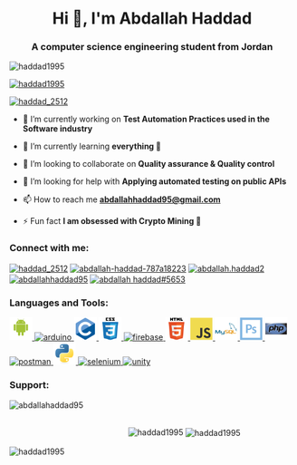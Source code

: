 <h1 align="center">Hi 👋, I'm Abdallah Haddad</h1>
<h3 align="center">A computer science engineering student from Jordan</h3>

<p align="left"> <img src="https://komarev.com/ghpvc/?username=haddad1995&label=Profile%20views&color=0e75b6&style=flat" alt="haddad1995" /> </p>

<p align="left"> <a href="https://github.com/ryo-ma/github-profile-trophy"><img src="https://github-profile-trophy.vercel.app/?username=haddad1995" alt="haddad1995" /></a> </p>

<p align="left"> <a href="https://twitter.com/haddad_2512" target="blank"><img src="https://img.shields.io/twitter/follow/haddad_2512?logo=twitter&style=for-the-badge" alt="haddad_2512" /></a> </p>

- 🔭 I’m currently working on **Test Automation Practices used in the Software industry**

- 🌱 I’m currently learning **everything 🤣**

- 👯 I’m looking to collaborate on **Quality assurance & Quality control**

- 🤝 I’m looking for help with **Applying automated testing on public APIs**

- 📫 How to reach me **abdallahhaddad95@gmail.com**

- ⚡ Fun fact **I am obsessed with Crypto Mining 🤣**

<h3 align="left">Connect with me:</h3>
<p align="left">
<a href="https://twitter.com/haddad_2512" target="blank"><img align="center" src="https://raw.githubusercontent.com/rahuldkjain/github-profile-readme-generator/master/src/images/icons/Social/twitter.svg" alt="haddad_2512" height="30" width="40" /></a>
<a href="https://linkedin.com/in/abdallah-haddad-787a18223" target="blank"><img align="center" src="https://raw.githubusercontent.com/rahuldkjain/github-profile-readme-generator/master/src/images/icons/Social/linked-in-alt.svg" alt="abdallah-haddad-787a18223" height="30" width="40" /></a>
<a href="https://fb.com/abdallah.haddad2" target="blank"><img align="center" src="https://raw.githubusercontent.com/rahuldkjain/github-profile-readme-generator/master/src/images/icons/Social/facebook.svg" alt="abdallah.haddad2" height="30" width="40" /></a>
<a href="https://instagram.com/abdallahhaddad95" target="blank"><img align="center" src="https://raw.githubusercontent.com/rahuldkjain/github-profile-readme-generator/master/src/images/icons/Social/instagram.svg" alt="abdallahhaddad95" height="30" width="40" /></a>
<a href="https://discord.gg/abdallah haddad#5653" target="blank"><img align="center" src="https://raw.githubusercontent.com/rahuldkjain/github-profile-readme-generator/master/src/images/icons/Social/discord.svg" alt="abdallah haddad#5653" height="30" width="40" /></a>
</p>

<h3 align="left">Languages and Tools:</h3>
<p align="left"> <a href="https://developer.android.com" target="_blank" rel="noreferrer"> <img src="https://raw.githubusercontent.com/devicons/devicon/master/icons/android/android-original-wordmark.svg" alt="android" width="40" height="40"/> </a> <a href="https://www.arduino.cc/" target="_blank" rel="noreferrer"> <img src="https://cdn.worldvectorlogo.com/logos/arduino-1.svg" alt="arduino" width="40" height="40"/> </a> <a href="https://www.cprogramming.com/" target="_blank" rel="noreferrer"> <img src="https://raw.githubusercontent.com/devicons/devicon/master/icons/c/c-original.svg" alt="c" width="40" height="40"/> </a> <a href="https://www.w3schools.com/css/" target="_blank" rel="noreferrer"> <img src="https://raw.githubusercontent.com/devicons/devicon/master/icons/css3/css3-original-wordmark.svg" alt="css3" width="40" height="40"/> </a> <a href="https://firebase.google.com/" target="_blank" rel="noreferrer"> <img src="https://www.vectorlogo.zone/logos/firebase/firebase-icon.svg" alt="firebase" width="40" height="40"/> </a> <a href="https://www.w3.org/html/" target="_blank" rel="noreferrer"> <img src="https://raw.githubusercontent.com/devicons/devicon/master/icons/html5/html5-original-wordmark.svg" alt="html5" width="40" height="40"/> </a> <a href="https://developer.mozilla.org/en-US/docs/Web/JavaScript" target="_blank" rel="noreferrer"> <img src="https://raw.githubusercontent.com/devicons/devicon/master/icons/javascript/javascript-original.svg" alt="javascript" width="40" height="40"/> </a> <a href="https://www.mysql.com/" target="_blank" rel="noreferrer"> <img src="https://raw.githubusercontent.com/devicons/devicon/master/icons/mysql/mysql-original-wordmark.svg" alt="mysql" width="40" height="40"/> </a> <a href="https://www.photoshop.com/en" target="_blank" rel="noreferrer"> <img src="https://raw.githubusercontent.com/devicons/devicon/master/icons/photoshop/photoshop-line.svg" alt="photoshop" width="40" height="40"/> </a> <a href="https://www.php.net" target="_blank" rel="noreferrer"> <img src="https://raw.githubusercontent.com/devicons/devicon/master/icons/php/php-original.svg" alt="php" width="40" height="40"/> </a> <a href="https://postman.com" target="_blank" rel="noreferrer"> <img src="https://www.vectorlogo.zone/logos/getpostman/getpostman-icon.svg" alt="postman" width="40" height="40"/> </a> <a href="https://www.python.org" target="_blank" rel="noreferrer"> <img src="https://raw.githubusercontent.com/devicons/devicon/master/icons/python/python-original.svg" alt="python" width="40" height="40"/> </a> <a href="https://www.selenium.dev" target="_blank" rel="noreferrer"> <img src="https://raw.githubusercontent.com/detain/svg-logos/780f25886640cef088af994181646db2f6b1a3f8/svg/selenium-logo.svg" alt="selenium" width="40" height="40"/> </a> <a href="https://unity.com/" target="_blank" rel="noreferrer"> <img src="https://www.vectorlogo.zone/logos/unity3d/unity3d-icon.svg" alt="unity" width="40" height="40"/> </a> </p>


<h3 align="left">Support:</h3>
<p><a href="https://www.buymeacoffee.com/abdallahaddad95"> <img align="left" src="https://cdn.buymeacoffee.com/buttons/v2/default-yellow.png" height="50" width="210" alt="abdallahaddad95" /></a></p><br><br>


<p><img align="left" src="https://github-readme-stats.vercel.app/api/top-langs?username=haddad1995&show_icons=true&locale=en&layout=compact" alt="haddad1995" /></p>

<p>&nbsp;<img align="center" src="https://github-readme-stats.vercel.app/api?username=haddad1995&show_icons=true&locale=en" alt="haddad1995" /></p>

<p><img align="center" src="https://github-readme-streak-stats.herokuapp.com/?user=haddad1995&" alt="haddad1995" /></p>

